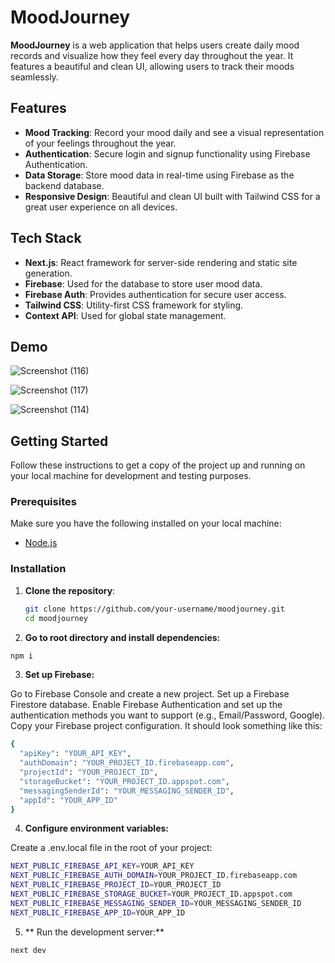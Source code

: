 # MoodJourney

**MoodJourney** is a web application that helps users create daily mood records and visualize how they feel every day throughout the year. It features a beautiful and clean UI, allowing users to track their moods seamlessly.

## Features

- **Mood Tracking**: Record your mood daily and see a visual representation of your feelings throughout the year.
- **Authentication**: Secure login and signup functionality using Firebase Authentication.
- **Data Storage**: Store mood data in real-time using Firebase as the backend database.
- **Responsive Design**: Beautiful and clean UI built with Tailwind CSS for a great user experience on all devices.

## Tech Stack

- **Next.js**: React framework for server-side rendering and static site generation.
- **Firebase**: Used for the database to store user mood data.
- **Firebase Auth**: Provides authentication for secure user access.
- **Tailwind CSS**: Utility-first CSS framework for styling.
- **Context API**: Used for global state management.

## Demo

![Screenshot (116)](https://github.com/user-attachments/assets/d82017c2-e076-4418-917b-4e3fc0ff3f36)

![Screenshot (117)](https://github.com/user-attachments/assets/0e9d5a88-5168-4653-92a4-175c6eada05f)

![Screenshot (114)](https://github.com/user-attachments/assets/23f025a3-ebaf-479b-9a73-aa358057c801)


## Getting Started

Follow these instructions to get a copy of the project up and running on your local machine for development and testing purposes.

### Prerequisites

Make sure you have the following installed on your local machine:

- [Node.js](https://nodejs.org/en/download/)

### Installation

1. **Clone the repository**:

   ```bash
   git clone https://github.com/your-username/moodjourney.git
   cd moodjourney
   ```

2. **Go to root directory and install dependencies:**

```bash
npm i
```
3. **Set up Firebase:**

Go to Firebase Console and create a new project.
Set up a Firebase Firestore database.
Enable Firebase Authentication and set up the authentication methods you want to support (e.g., Email/Password, Google).
Copy your Firebase project configuration. It should look something like this:
```bash
{
  "apiKey": "YOUR_API_KEY",
  "authDomain": "YOUR_PROJECT_ID.firebaseapp.com",
  "projectId": "YOUR_PROJECT_ID",
  "storageBucket": "YOUR_PROJECT_ID.appspot.com",
  "messagingSenderId": "YOUR_MESSAGING_SENDER_ID",
  "appId": "YOUR_APP_ID"
}
```

4. **Configure environment variables:**

Create a .env.local file in the root of your project: 
```bash
NEXT_PUBLIC_FIREBASE_API_KEY=YOUR_API_KEY
NEXT_PUBLIC_FIREBASE_AUTH_DOMAIN=YOUR_PROJECT_ID.firebaseapp.com
NEXT_PUBLIC_FIREBASE_PROJECT_ID=YOUR_PROJECT_ID
NEXT_PUBLIC_FIREBASE_STORAGE_BUCKET=YOUR_PROJECT_ID.appspot.com
NEXT_PUBLIC_FIREBASE_MESSAGING_SENDER_ID=YOUR_MESSAGING_SENDER_ID
NEXT_PUBLIC_FIREBASE_APP_ID=YOUR_APP_ID
```

5. ** Run the development server:**
```bash
next dev
```

